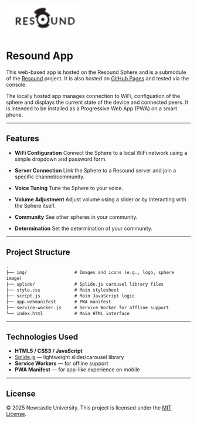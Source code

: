 <img src="img/resound_logo.svg" width="200" alt="Resound Logo">

# Resound App

This web-based app is hosted on the Resound Sphere and is a submodule of the [Resound](https://github.com/digitalinteraction/Resound) project. It is also hosted on [GitHub Pages](https://digitalinteraction.github.io/ResoundApp/) and tested via the console. 

The locally hosted app manages connection to WiFi, configuation of the sphere and displays the current state of the device and connected peers. It is intended to be installed as a Progressive Web App (PWA) on a smart phone.

---

## Features

* **WiFi Configuration**
  Connect the Sphere to a local WiFi network using a simple dropdown and password form.

* **Server Connection**
  Link the Sphere to a Resound server and join a specific channel/community.

* **Voice Tuning**
  Tune the Sphere to your voice.

* **Volume Adjustment**
  Adjust volume using a slider or by interacting with the Sphere itself.

* **Community**
  See other spheres in your community.

* **Determination**
  Set the determination of your community.

---

## Project Structure

```
.
├── img/                  # Images and icons (e.g., logo, sphere image)
├── splide/               # Splide.js carousel library files
├── style.css             # Main stylesheet
├── script.js             # Main JavaScript logic
├── app.webmanifest       # PWA manifest
├── service-worker.js     # Service Worker for offline support
└── index.html            # Main HTML interface
```

---

## Technologies Used

* **HTML5 / CSS3 / JavaScript**
* [Splide.js](https://splidejs.com/) — lightweight slider/carousel library
* **Service Workers** — for offline support
* **PWA Manifest** — for app-like experience on mobile

---

## License

© 2025 Newcastle University. This project is licensed under the [MIT License](LICENSE.txt).